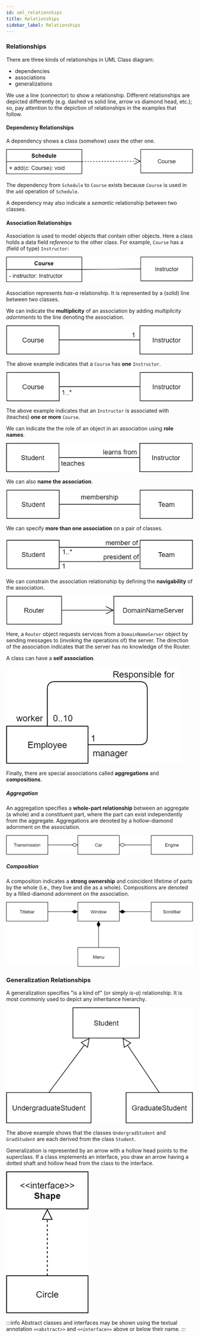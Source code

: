 ```yaml
---
id: uml_relationships
title: Relationships
sidebar_label: Relationships
---
```


### Relationships

There are three kinds of relationships in UML Class diagram:

* dependencies
* associations
* generalizations

We use a line (connector) to show a relationship. Different relationships are depicted differently (e.g. dashed vs solid line, arrow vs diamond head, etc.); so, pay attention to the depiction of relationships in the examples that follow. 

#### Dependency Relationships

A dependency shows a class (somehow) _uses_ the other one. 

![](../../../static/img/dependency.png)

The dependency from `Schedule` to `Course` exists because `Course` is used in the `add` operation of `Schedule`.

A dependency may also indicate a _semantic_ relationship between two classes.

#### Association Relationships

Association is used to model objects that contain other objects. Here a class holds a data field *reference* to the other class. For example, `Course` has a (field of type) `Instructor`:

![](../../../static/img/association.png)

Association represents _has-a_ relationship. It is represented by a (solid) line between two classes.

We can indicate the **multiplicity** of an association by adding *multiplicity adornments* to the line denoting the association. 

![](../../../static/img/multiplicity_1.png)

The above example indicates that a `Course` has **one** `Instructor`. 

![](../../../static/img/multiplicity_2.png)

The above example indicates that an `Instructor` is associated with (teaches) **one or more** `Course`. 

We can indicate the the role of an object in an association using **role names**.

![](../../../static/img/role_names.png)

We can also **name the association**.

![](../../../static/img/name_association.png)

We can specify **more than one association** on a pair of classes.

![](../../../static/img/multiple_associations.png)

We can constrain the association relationship by defining the **navigability** of the association. 

![](../../../static/img/navigability.png)

Here, a `Router` object requests services from a `DomainNameServer` object by sending messages to (invoking the operations of) the server. The direction of the association indicates that the server has no knowledge of the Router.

A class can have a **self association**.

<!-- ![](assets/self_association.png){: style="height:350px;width:350px"} -->
![](../../../static/img/self_association.png)

Finally, there are special associations called **aggregations** and **compositions**.

##### Aggregation
An aggregation specifies a **whole-part relationship** between an aggregate (a whole) and a constituent part, where the part can exist independently from the aggregate. Aggregations are denoted by a hollow-diamond adornment on the association.

![](../../../static/img/aggregation.png)


##### Composition
A composition indicates a **strong ownership** and coincident lifetime of parts by the whole (i.e., they live and die as a whole). Compositions are denoted by a filled-diamond adornment on the association.

![](../../../static/img/composition.png)

### Generalization Relationships

A generalization specifies "is a kind of" (or simply _is-a_) relationship. It is most commonly used to depict any inheritance hierarchy.

<!-- ![](assets/inheritance.png){: style="height:400px;width:400px"} -->
![](../../../static/img/inheritance.png)

The above example shows that the classes `UndergradStudent`  and `GradStudent` are each derived from the class `Student`.
 
Generalization is represented by an arrow with a hollow head points to the superclass. If a class implements an interface, you draw an arrow having a dotted shaft and hollow head from the class to the interface.

<!-- ![](assets/implements.png){: style="height:150px;width:150px"} -->
![](../../../static/img/implements.png)

:::info
Abstract classes and interfaces may be shown using the textual annotation `<<abstract>>` and `<<interface>>` above or below their name.
:::


